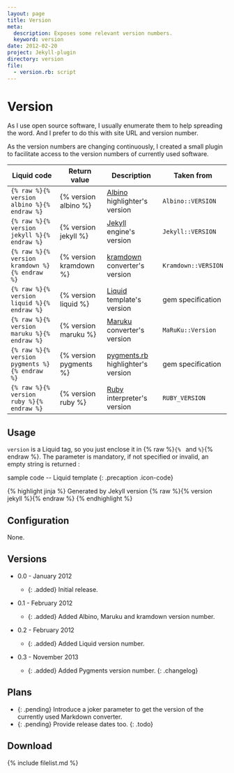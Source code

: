 ```yaml
---
layout: page
title: Version
meta:
  description: Exposes some relevant version numbers.
  keyword: version
date: 2012-02-20
project: Jekyll-plugin
directory: version
file:
  - version.rb: script
---
```


# Version

As I use open source software, I usually enumerate them to help spreading the word. And I prefer to do this with site URL and version number.

As the version numbers are changing continuously, I created a small plugin to facilitate access to the version numbers of currently used software.

| Liquid code                                   | Return value           | Description                                                                  | Taken from          |
|-----------------------------------------------|------------------------|------------------------------------------------------------------------------|---------------------|
| `{% raw %}{% version albino %}{% endraw %}`   | {% version albino %}   | [Albino](http://github.com/github/albino) highlighter's version              | `Albino::VERSION`   |
| `{% raw %}{% version jekyll %}{% endraw %}`   | {% version jekyll %}   | [Jekyll](http://jekyllrb.com/) engine's version                              | `Jekyll::VERSION`   |
| `{% raw %}{% version kramdown %}{% endraw %}` | {% version kramdown %} | [kramdown](http://kramdown.rubyforge.org/) converter's version               | `Kramdown::VERSION` |
| `{% raw %}{% version liquid %}{% endraw %}`   | {% version liquid %}   | [Liquid](http://liquidmarkup.org/) template's version                        | gem specification   |
| `{% raw %}{% version maruku %}{% endraw %}`   | {% version maruku %}   | [Maruku](http://maruku.rubyforge.org/) converter's version                   | `MaRuKu::Version`   |
| `{% raw %}{% version pygments %}{% endraw %}` | {% version pygments %} | [pygments.rb](http://github.com/tmm1/pygments.rb) highlighter's version      | gem specification   |
| `{% raw %}{% version ruby %}{% endraw %}`     | {% version ruby %}     | [Ruby](http://ruby-lang.org/) interpreter's version                          | `RUBY_VERSION`      |

## Usage

`version` is a Liquid tag, so you just enclose it in {% raw %}`{% ` and `%}`{% endraw %}. The parameter is mandatory, if not specified or invalid, an empty string is
returned :

sample code -- Liquid template
{: .precaption .icon-code}

{% highlight jinja %}
Generated by Jekyll version {% raw %}{% version jekyll %}{% endraw %}
{% endhighlight %}

## Configuration

None.

## Versions

* 0.0 - January 2012
  * {: .added} Initial release.

* 0.1 - February 2012
  * {: .added} Added Albino, Maruku and kramdown version number.

* 0.2 - February 2012
  * {: .added} Added Liquid version number.

* 0.3 - November 2013
  * {: .added} Added Pygments version number.
{: .changelog}

## Plans

* {: .pending} Introduce a joker parameter to get the version of the currently used Markdown converter.
* {: .pending} Provide release dates too.
{: .todo}

## Download

{% include filelist.md %}
